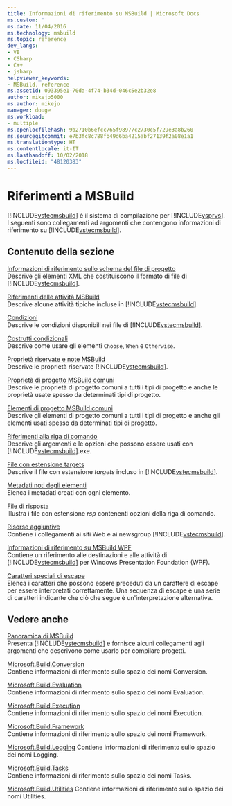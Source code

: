 ```yaml
---
title: Informazioni di riferimento su MSBuild | Microsoft Docs
ms.custom: ''
ms.date: 11/04/2016
ms.technology: msbuild
ms.topic: reference
dev_langs:
- VB
- CSharp
- C++
- jsharp
helpviewer_keywords:
- MSBuild, reference
ms.assetid: 093395e1-70da-4f74-b34d-046c5e2b32e8
author: mikejo5000
ms.author: mikejo
manager: douge
ms.workload:
- multiple
ms.openlocfilehash: 9b2710b6efcc765f98977c2730c5f729e3a8b260
ms.sourcegitcommit: e7b3fc8c788fb49d6ba4215abf27139f2a08e1a1
ms.translationtype: HT
ms.contentlocale: it-IT
ms.lasthandoff: 10/02/2018
ms.locfileid: "48120383"
---
```

# <a name="msbuild-reference"></a>Riferimenti a MSBuild
[!INCLUDE[vstecmsbuild](../extensibility/internals/includes/vstecmsbuild_md.md)] è il sistema di compilazione per [!INCLUDE[vsprvs](../code-quality/includes/vsprvs_md.md)]. I seguenti sono collegamenti ad argomenti che contengono informazioni di riferimento su [!INCLUDE[vstecmsbuild](../extensibility/internals/includes/vstecmsbuild_md.md)].  
  
## <a name="in-this-section"></a>Contenuto della sezione  
 [Informazioni di riferimento sullo schema del file di progetto](../msbuild/msbuild-project-file-schema-reference.md)  
 Descrive gli elementi XML che costituiscono il formato di file di [!INCLUDE[vstecmsbuild](../extensibility/internals/includes/vstecmsbuild_md.md)].  
  
 [Riferimenti delle attività MSBuild](../msbuild/msbuild-task-reference.md)  
 Descrive alcune attività tipiche incluse in [!INCLUDE[vstecmsbuild](../extensibility/internals/includes/vstecmsbuild_md.md)].  
  
 [Condizioni](../msbuild/msbuild-conditions.md)  
 Descrive le condizioni disponibili nei file di [!INCLUDE[vstecmsbuild](../extensibility/internals/includes/vstecmsbuild_md.md)].  
  
 [Costrutti condizionali](../msbuild/msbuild-conditional-constructs.md)  
 Descrive come usare gli elementi `Choose`, `When` e `Otherwise`.  
  
 [Proprietà riservate e note MSBuild](../msbuild/msbuild-reserved-and-well-known-properties.md)  
 Descrive le proprietà riservate [!INCLUDE[vstecmsbuild](../extensibility/internals/includes/vstecmsbuild_md.md)].  
  
 [Proprietà di progetto MSBuild comuni](../msbuild/common-msbuild-project-properties.md)  
 Descrive le proprietà di progetto comuni a tutti i tipi di progetto e anche le proprietà usate spesso da determinati tipi di progetto.  
  
 [Elementi di progetto MSBuild comuni](../msbuild/common-msbuild-project-items.md)  
 Descrive gli elementi di progetto comuni a tutti i tipi di progetto e anche gli elementi usati spesso da determinati tipi di progetto.  
  
 [Riferimenti alla riga di comando](../msbuild/msbuild-command-line-reference.md)  
 Descrive gli argomenti e le opzioni che possono essere usati con [!INCLUDE[vstecmsbuild](../extensibility/internals/includes/vstecmsbuild_md.md)].exe.  
  
 [File con estensione targets](../msbuild/msbuild-dot-targets-files.md)  
 Descrive il file con estensione *targets* incluso in [!INCLUDE[vstecmsbuild](../extensibility/internals/includes/vstecmsbuild_md.md)].  
  
 [Metadati noti degli elementi](../msbuild/msbuild-well-known-item-metadata.md)  
 Elenca i metadati creati con ogni elemento.  
  
 [File di risposta](../msbuild/msbuild-response-files.md)  
 Illustra i file con estensione *rsp* contenenti opzioni della riga di comando.  
  
 [Risorse aggiuntive](../msbuild/additional-resources-for-msbuild.md)  
 Contiene i collegamenti ai siti Web e ai newsgroup [!INCLUDE[vstecmsbuild](../extensibility/internals/includes/vstecmsbuild_md.md)].  
  
 [Informazioni di riferimento su MSBuild WPF](../msbuild/wpf-msbuild-reference.md)  
 Contiene un riferimento alle destinazioni e alle attività di [!INCLUDE[vstecmsbuild](../extensibility/internals/includes/vstecmsbuild_md.md)] per Windows Presentation Foundation (WPF).  
  
 [Caratteri speciali di escape](../msbuild/special-characters-to-escape.md)  
 Elenca i caratteri che possono essere preceduti da un carattere di escape per essere interpretati correttamente. Una sequenza di escape è una serie di caratteri indicante che ciò che segue è un'interpretazione alternativa.  
  
## <a name="see-also"></a>Vedere anche  
 [Panoramica di MSBuild](../msbuild/msbuild.md)     
 Presenta [!INCLUDE[vstecmsbuild](../extensibility/internals/includes/vstecmsbuild_md.md)] e fornisce alcuni collegamenti agli argomenti che descrivono come usarlo per compilare progetti.  
  
 [Microsoft.Build.Conversion](https://docs.microsoft.com/dotnet/api/microsoft.build.conversion)  
 Contiene informazioni di riferimento sullo spazio dei nomi Conversion.  
  
 [Microsoft.Build.Evaluation](https://docs.microsoft.com/dotnet/api/microsoft.build.evaluation)  
 Contiene informazioni di riferimento sullo spazio dei nomi Evaluation.  
  
 [Microsoft.Build.Execution](https://docs.microsoft.com/dotnet/api/microsoft.build.execution)  
 Contiene informazioni di riferimento sullo spazio dei nomi Execution.  
  
 [Microsoft.Build.Framework](https://docs.microsoft.com/dotnet/api/microsoft.build.framework)  
 Contiene informazioni di riferimento sullo spazio dei nomi Framework.  
  
 [Microsoft.Build.Logging](https://docs.microsoft.com/dotnet/api/microsoft.build.logging) Contiene informazioni di riferimento sullo spazio dei nomi Logging.  
  
 [Microsoft.Build.Tasks](https://docs.microsoft.com/dotnet/api/microsoft.build.tasks)  
 Contiene informazioni di riferimento sullo spazio dei nomi Tasks.  
  
 [Microsoft.Build.Utilities](https://docs.microsoft.com/dotnet/api/microsoft.build.utilities) Contiene informazioni di riferimento sullo spazio dei nomi Utilities.
